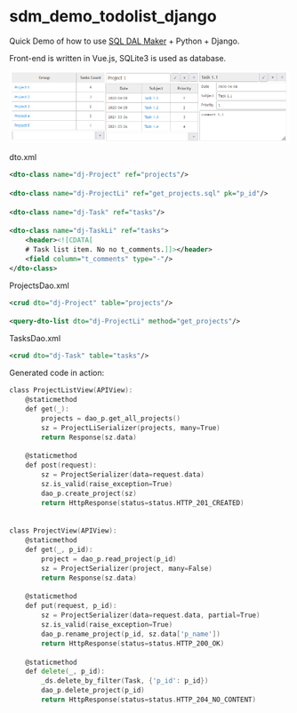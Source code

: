 # sdm_demo_todolist_django
Quick Demo of how to use [SQL DAL Maker](https://github.com/panedrone/sqldalmaker) + Python + Django.

Front-end is written in Vue.js, SQLite3 is used as database.

![demo-go.png](demo-go.png)

dto.xml
```xml
<dto-class name="dj-Project" ref="projects"/>

<dto-class name="dj-ProjectLi" ref="get_projects.sql" pk="p_id"/>

<dto-class name="dj-Task" ref="tasks"/>

<dto-class name="dj-TaskLi" ref="tasks">
    <header><![CDATA[
    # Task list item. No no t_comments.]]></header>
    <field column="t_comments" type="-"/>
</dto-class>
```
ProjectsDao.xml
```xml
<crud dto="dj-Project" table="projects"/>

<query-dto-list dto="dj-ProjectLi" method="get_projects"/>
```
TasksDao.xml
```xml
<crud dto="dj-Task" table="tasks"/>
```
Generated code in action:
```go
class ProjectListView(APIView):
    @staticmethod
    def get(_):
        projects = dao_p.get_all_projects()
        sz = ProjectLiSerializer(projects, many=True)
        return Response(sz.data)
    
    @staticmethod
    def post(request):
        sz = ProjectSerializer(data=request.data)
        sz.is_valid(raise_exception=True)
        dao_p.create_project(sz)
        return HttpResponse(status=status.HTTP_201_CREATED)


class ProjectView(APIView):
    @staticmethod
    def get(_, p_id):
        project = dao_p.read_project(p_id)
        sz = ProjectSerializer(project, many=False)
        return Response(sz.data)
    
    @staticmethod
    def put(request, p_id):
        sz = ProjectSerializer(data=request.data, partial=True)
        sz.is_valid(raise_exception=True)
        dao_p.rename_project(p_id, sz.data['p_name'])
        return HttpResponse(status=status.HTTP_200_OK)
    
    @staticmethod
    def delete(_, p_id):
        _ds.delete_by_filter(Task, {'p_id': p_id})
        dao_p.delete_project(p_id)
        return HttpResponse(status=status.HTTP_204_NO_CONTENT)
```